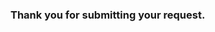 
<div class="page-content">
      <div class="wrapper">
    <h3> Thank you for submitting your request. </h3>
      </div>
    </div>

